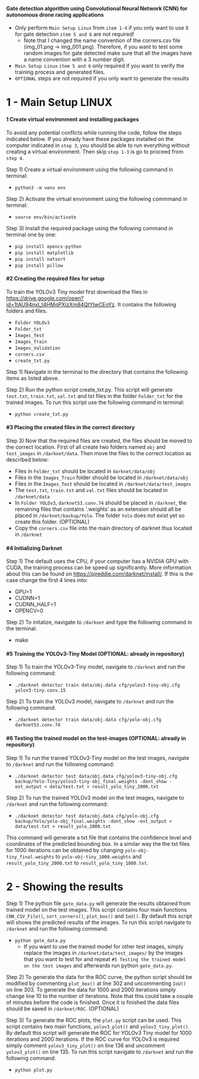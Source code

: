 #### Gate detection algorithm using Convolutional Neural Network (CNN) for autonomous drone racing applications
* Only perform `Main Setup Linux` from `item 1-4` if you only want to use it for gate detection `item 5 and 6` are not required! 
   * Note that I changed the name convention of the corners.csv file (img_01.png -> img_001.png). Therefore, if you want to test some random images for gate detected make sure that all the images have a name convention with a 3 number digit. 
* `Main Setup Linux` `item 5 and 6` only required if you want to verify the training process and generated files.
* `OPTIONAL` steps are not required if you only want to generate the results

# 1 - Main Setup LINUX

#### 1 Create virtual environment and installing packages

To avoid any potential conflicts while running the code, follow the steps indicated below. If you already have these packages installed on the computer indicated in `step 3`, you should be able to run everything without creating a virtual environment. Then skip `step 1-3` is go to proceed from `step 4`.

Step 1) Create a virtual environment using the following command in terminal:
* `python3 -m venv env`

Step 2) Activate the virtual environment using the following commmand in terminal:
* `source env/bin/activate`

Step 3) Install the required package using the following command in terminal one by one:
* `pip install opencv-python`
* `pip install matplotlib`
* `pip install natsort`
* `pip install pillow`

#### #2 Creating the required files for setup

To train the YOLOv3 Tiny model first download the files in https://drive.google.com/open?id=1tAU94nxl_t4HMqPXizXm84QtYIwCEoYz. It contains the following folders and files.
* `Folder YOLOv3`
* `Folder_txt` 
* `Images_Test`
* `Images_Train` 
* `Images_Validation` 
* `corners.csv`
* `create_txt.py`

Step 1) Navigate in the terminal to the directory that contains the following items as listed above. 

Step 2) Run the python script create_txt.py. This script will generate `test.txt`, `train.txt`, `val.txt` and txt files in the folder `Folder_txt` for the trained images. To run this script use the following command in terminal:
* `python create_txt.py`

#### #3 Placing the created files in the correct directory

Step 3) Now that the required files are created, the files should be moved to the correct location. First of all create two folders named `obj` and `test_images` in `/darknet/data`. Then move the files to the correct location as described below:

- Files in `Folder_txt` should be located in `darknet/data/obj`
- Files in the `Images_Train` folder should be located in `/darknet/data/obj`
- Files in the `Images_Test` should be located in `/darknet/data/test_images`
- The `test.txt`, `train.txt` and `val.txt` files should be located in `/darknet/data`
- In `Folder YOLOv3`, `darknet53.conv.74` should be placed in `/darknet`, the remaining files that contains '.weights' as an extension should all be placed in `/darknet/backup/Yolo`. The folder `Yolo` does not exist yet so create this folder. (OPTIONAL) 
- Copy the `corners.csv` file into the main directory of darknet thus located in `/darknet`

#### #4 Initializing Darknet

Step 1) The default uses the CPU, if your computer has a NVIDIA GPU with CUDA, the training process can be speed up significantly. More information about this can be found on https://pjreddie.com/darknet/install/. If this is the case change the first 4 lines into:
* GPU=1
* CUDNN=1
* CUDNN_HALF=1
* OPENCV=0

Step 2) To initalize, navigate to `/darknet` and type the following command in the terminal:
* make

#### #5 Training the YOLOv3-Tiny Model (OPTIONAL: already in repository)
Step 1) To train the YOLOv3-Tiny model, navigate to `/darknet` and run the following command:
* `./darknet detector train data/obj.data cfg/yolov3-tiny-obj.cfg yolov3-tiny.conv.15`

Step 2) To train the YOLOv3 model, navigate to `/darknet` and run the following command:
* `./darknet detector train data/obj.data cfg/yolo-obj.cfg darknet53.conv.74`

#### #6 Testing the trained model on the test-images (OPTIONAL: already in repository)
Step 1) To run the trained YOLOv3-Tiny model on the test images, navigate to `/darknet` and run the following command:
* `./darknet detector test data/obj.data cfg/yolov3-tiny-obj.cfg backup/Yolo-Tiny/yolov3-tiny-obj_final.weights -dont_show -ext_output < data/test.txt > result_yolo_tiny_2000.txt`

Step 2) To run the trained YOLOv3 model on the test images, navigate to `/darknet` and run the following command:
* `./darknet detector test data/obj.data cfg/yolo-obj.cfg backup/Yolo/yolo-obj_final.weights -dont_show -ext_output < data/test.txt > result_yolo_2000.txt`

This command will generate a txt file that contains the confidence level and coordinates of the predicted bounding box. In a similar way the the txt files for 1000 iterations can be obtained by changing `yolo-obj-tiny_final.weights` to `yolo-obj-tiny_1000.weights`  and `result_yolo_tiny_2000.txt` to `result_yolo_tiny_1000.txt`.

# 2 - Showing the results
Step 1) The python file `gate_data.py` will generate the results obtained from trained model on the test images. This script contains four main functions `CNN_CSV_File()`, `sort_corners()`, `plot_box()` and `IoU()`. By default this script will shows the predicted results of the images. To run this script navigate to `/darknet` and run the following command:

* `python gate_data.py`
  * If you want to use the trained model for other test images, simply replace the images in `/darknet/data/test_images/` by the images that you want to test for and repeat `#5 Testing the trained model on the test images` and afterwards run python `gate_data.py`.

Step 2) To generate the data for the ROC curve, the python script should be modified by commenting `plot_box()` at line 302 and uncommenting `IoU()` on line 303. To generate the data for 1000 and 2000 iterations simply change line 10 to the number of iterations. Note that this could take a couple of minutes before the code is finished. Once it is finished the data files should be saved in `/darknet/ROC`. (OPTIONAL)

Step 3) To generate the ROC plots, the `plot.py` script can be used. This script contains two main functions, `yolov3_plot()` and `yolov3_tiny_plot()`. By default this script will generate the ROC for YOLOv3 Tiny model for 1000 iterations and 2000 iterations. If the ROC curve for YOLOv3 is required simply comment `yolov3_tiny_plot()` on line 136 and uncomment `yolov3_plot()` on line 135. To run this script navigate to `/darknet` and run the following command:

* `python plot.py`






